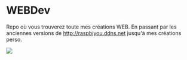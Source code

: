 # WEBDev
Repo où vous trouverez toute mes créations WEB.
En passant par les anciennes versions de http://raspbiyou.ddns.net jusqu'à mes créations perso.

![](https://67.media.tumblr.com/2c51cbb9a1b7255980b5266616588965/tumblr_nzlbq94dlA1rpco88o1_500.gif)
